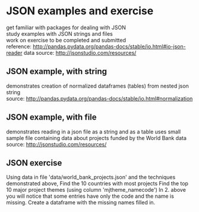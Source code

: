# JSON examples and exercise
get familiar with packages for dealing with JSON  
study examples with JSON strings and files  
work on exercise to be completed and submitted  
reference: http://pandas.pydata.org/pandas-docs/stable/io.html#io-json-reader
data source: http://jsonstudio.com/resources/  
## JSON example, with string
demonstrates creation of normalized dataframes (tables) from nested json string  
source: http://pandas.pydata.org/pandas-docs/stable/io.html#normalization  
## JSON example, with file
demonstrates reading in a json file as a string and as a table
uses small sample file containing data about projects funded by the World Bank
data source: http://jsonstudio.com/resources/
## JSON exercise
Using data in file 'data/world_bank_projects.json' and the techniques demonstrated above,
Find the 10 countries with most projects
Find the top 10 major project themes (using column 'mjtheme_namecode')
In 2. above you will notice that some entries have only the code and the name is missing. Create a dataframe with the missing names filled in.
